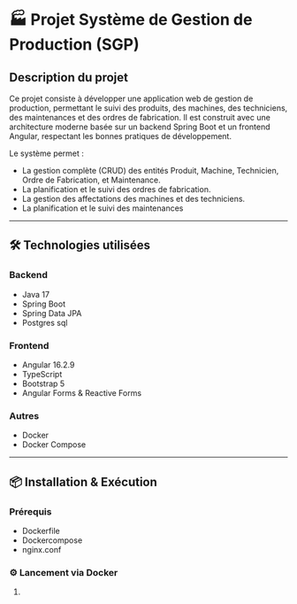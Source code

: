 # 🏭 Projet Système de Gestion de Production (SGP)

## Description du projet

Ce projet consiste à développer une application web de gestion de production, permettant le suivi des produits, des machines, des techniciens, des maintenances et des ordres de fabrication. Il est construit avec une architecture moderne basée sur un backend Spring Boot et un frontend Angular, respectant les bonnes pratiques de développement.

Le système permet :
- La gestion complète (CRUD) des entités Produit, Machine, Technicien, Ordre de Fabrication, et Maintenance.
- La planification et le suivi des ordres de fabrication.
- La gestion des affectations des machines et des techniciens.
- La planification et le suivi des maintenances

---

## 🛠️ Technologies utilisées

### Backend
- Java 17
- Spring Boot
- Spring Data JPA
- Postgres sql

### Frontend
- Angular 16.2.9
- TypeScript
- Bootstrap 5
- Angular Forms & Reactive Forms

### Autres
- Docker
- Docker Compose

---

## 📦 Installation & Exécution

### Prérequis
- Dockerfile
- Dockercompose
- nginx.conf

### ⚙️ Lancement via Docker

1.

